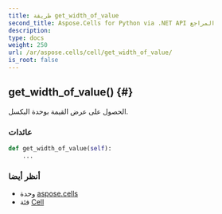 ```yaml
---
title: طريقة get_width_of_value
second_title: Aspose.Cells for Python via .NET API المراجع
description:
type: docs
weight: 250
url: /ar/aspose.cells/cell/get_width_of_value/
is_root: false
---
```

##  get_width_of_value() {#}
الحصول على عرض القيمة بوحدة البكسل.


###  عائدات




```python
def get_width_of_value(self):
    ...
```





###  أنظر أيضا
* وحدة [aspose.cells](../../)
* فئة [Cell](/cells/python-net/ar/aspose.cells/cell)
